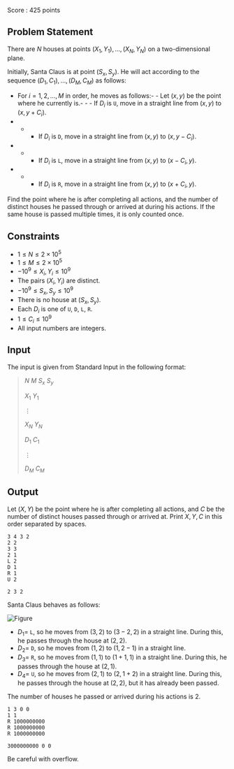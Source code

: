 Score : $425$ points

## Problem Statement

There are $N$ houses at points $(X_1,Y_1),\ldots,(X_N,Y_N)$ on a two-dimensional plane.

Initially, Santa Claus is at point $(S_x,S_y)$. He will act according to the sequence $(D_1,C_1),\ldots,(D_M,C_M)$ as follows:

- For $i=1,2,\ldots,M$ in order, he moves as follows:-   - Let $(x,y)$ be the point where he currently is.-   -   - If $D_i$ is `U`, move in a straight line from $(x,y)$ to $(x,y+C_i)$.
-   -   - If $D_i$ is `D`, move in a straight line from $(x,y)$ to $(x,y-C_i)$.
-   -   - If $D_i$ is `L`, move in a straight line from $(x,y)$ to $(x-C_i,y)$.
-   -   - If $D_i$ is `R`, move in a straight line from $(x,y)$ to $(x+C_i,y)$.

Find the point where he is after completing all actions, and the number of distinct houses he passed through or arrived at during his actions. If the same house is passed multiple times, it is only counted once.

## Constraints

- $1 \leq N \leq 2\times 10^5$
- $1 \leq M \leq 2\times 10^5$
- $-10^9 \leq X_i,Y_i \leq 10^9$
- The pairs $(X_i,Y_i)$ are distinct.
- $-10^9 \leq S_x,S_y \leq 10^9$
- There is no house at $(S_x,S_y)$.
- Each $D_i$ is one of `U`, `D`, `L`, `R`.
- $1 \leq C_i \leq 10^9$
- All input numbers are integers.

## Input

The input is given from Standard Input in the following format:

> $N$ $M$ $S_x$ $S_y$
> 
> $X_1$ $Y_1$
> 
> $\vdots$
> 
> $X_N$ $Y_N$
> 
> $D_1$ $C_1$
> 
> $\vdots$
> 
> $D_M$ $C_M$

## Output

Let $(X,Y)$ be the point where he is after completing all actions, and $C$ be the number of distinct houses passed through or arrived at. Print $X,Y,C$ in this order separated by spaces.

```input1
3 4 3 2
2 2
3 3
2 1
L 2
D 1
R 1
U 2
```

```output1
2 3 2
```

Santa Claus behaves as follows:

![Figure](https://img.atcoder.jp/abc385/f3d0f313d3b20c135af60ca6eb04900d.png)

- $D_1=$ `L`, so he moves from $(3,2)$ to $(3-2,2)$ in a straight line. During this, he passes through the house at $(2,2)$.
- $D_2=$ `D`, so he moves from $(1,2)$ to $(1,2-1)$ in a straight line.
- $D_3=$ `R`, so he moves from $(1,1)$ to $(1+1,1)$ in a straight line. During this, he passes through the house at $(2,1)$.
- $D_4=$ `U`, so he moves from $(2,1)$ to $(2,1+2)$ in a straight line. During this, he passes through the house at $(2,2)$, but it has already been passed.

The number of houses he passed or arrived during his actions is $2$.

```input2
1 3 0 0
1 1
R 1000000000
R 1000000000
R 1000000000
```

```output2
3000000000 0 0
```

Be careful with overflow.